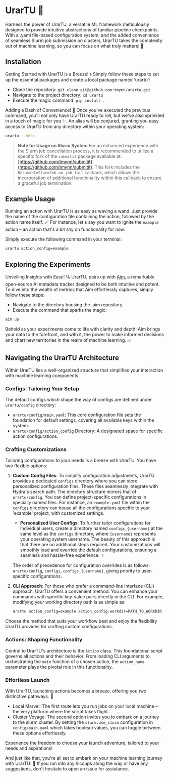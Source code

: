 # UrarTU 🦁

Harness the power of UrarTU, a versatile ML framework meticulously designed to provide intuitive abstractions of familiar pipeline checkpoints. With a .yaml file-based configuration system, and the added convenience of seamless Slurm job submission on clusters, UrarTU takes the complexity out of machine learning, so you can focus on what truly matters! 🚀


## Installation

Getting Started with UrarTU is a Breeze! 🌀 Simply follow these steps to set up the essential packages and create a local package named 'urartu':

- Clone the repository: `git clone git@github.com:tmynn/urartu.git`
- Navigate to the project directory: `cd urartu`
- Execute the magic command: `pip install .`


Adding a Dash of Convenience! 🎉 Once you've executed the previous command, you'll not only have UrarTU ready to roll, but we've also sprinkled in a touch of magic for you ✨. An alias will be conjured, granting you easy access to UrarTU from any directory within your operating system:
```bash
urartu --help
```


> **Note for Usage on Slurm System**
> For an enhanced experience with the Slurm job cancellation process, it is recommended to utilize a specific fork of the `submitit` package available at: [https://github.com/tmynn/submitit](https://github.com/tmynn/submitit). This fork includes the `ResumableSlurmJob.on_job_fail` callback, which allows the incorporation of additional functionality within this callback to ensure a graceful job termination.

## Example Usage

Running an action with UrarTU is as easy as waving a wand. Just provide the name of the configuration file containing the action, followed by the action name itself. 🪄 For instance, let's say you want to ignite the `example` action – an action that's a bit shy on functionality for now.

Simply execute the following command in your terminal:
```bash
urartu action_config=example
```

## Exploring the Experiments
Unveiling Insights with Ease! 🔍 UrarTU, pairs up with [Aim](https://github.com/aimhubio/aim), a remarkable open-source AI metadata tracker designed to be both intuitive and potent. To dive into the wealth of metrics that Aim effortlessly captures, simply follow these steps:
- Navigate to the directory housing the .aim repository.
- Execute the command that sparks the magic:
```bash
aim up
```
Behold as your experiments come to life with clarity and depth! Aim brings your data to the forefront, and with it, the power to make informed decisions and chart new territories in the realm of machine learning. 📈

## Navigating the UrarTU Architecture

Within UrarTU lies a well-organized structure that simplifies your interaction with machine learning components.

### Configs: Tailoring Your Setup

The default configs which shape the way of configs are defined under `urartu/config` directory:
- `urartu/config/main.yaml`: This core configuration file sets the foundation for default settings, covering all available keys within the system.
- `urartu/config/action_config` Directory: A designated space for specific action configurations.


### Crafting Customizations

Tailoring configurations to your needs is a breeze with UrarTU. You have two flexible options:

1. **Custom Config Files**: To simplify configuration adjustments, UrarTU provides a dedicated `configs` directory where you can store personalized configuration files. These files seamlessly integrate with Hydra's search path. The directory structure mirrors that of `urartu/config`. You can define project-specific configurations in specially named files. For instance, an `example.yaml` file within the `configs` directory can house all the configurations specific to your 'example' project, with customized settings.

    - **Personalized User Configs**: To further tailor configurations for individual users, create a directory named `configs_{username}` at the same level as the `configs` directory, where `{username}` represents your operating system username. The beauty of this approach is that there are no additional steps required. Your customizations will smoothly load and override the default configurations, ensuring a seamless and hassle-free experience. ✨

    The order of precedence for configuration overrides is as follows: `urartu/config`, `configs`, `configs_{username}`, giving priority to user-specific configurations.

2. **CLI Approach**: For those who prefer a command-line interface (CLI) approach, UrarTU offers a convenient method. You can enhance your commands with specific key-value pairs directly in the CLI. For example, modifying your working directory path is as simple as:

    ```bash
    urartu action_config=example action_config.workdir=PATH_TO_WORKDIR
    ```

Choose the method that suits your workflow best and enjoy the flexibility UrarTU provides for crafting custom configurations.


### Actions: Shaping Functionality

Central to UrarTU's architecture is the `Action` class. This foundational script governs all actions and their behavior. From loading CLI arguments to orchestrating the `main` function of a chosen action, the `action_name` parameter plays the pivotal role in this functionality.


### Effortless Launch

With UrarTU, launching actions becomes a breeze, offering you two distinctive pathways. 🚀

- Local Marvel: The first route lets you run jobs on your local machine – the very platform where the script takes flight.
- Cluster Voyage: The second option invites you to embark on a journey to the slurm cluster. By setting the `slurm.use_slurm` configuration in `config/main.yaml` which takes boolean values, you can toggle between these options effortlessly.

Experience the freedom to choose your launch adventure, tailored to your needs and aspirations!


And just like that, you're all set to embark on your machine learning journey with UrarTU! 🌟
If you run into any hiccups along the way or have any suggestions, don't hesitate to open an issue for assistance.